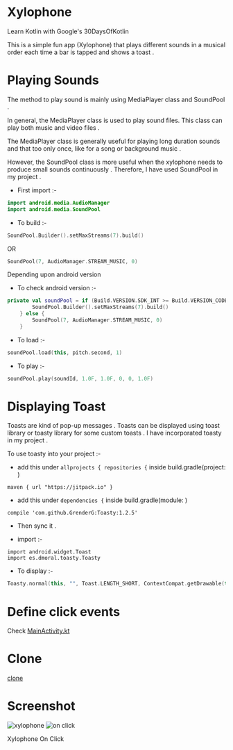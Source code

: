 # Xylophone

Learn Kotlin with Google's 30DaysOfKotlin 

This is a simple fun app (Xylophone) that plays different sounds in a musical order each time a bar is tapped and shows a toast . 

# Playing Sounds

The method to play sound is mainly using MediaPlayer class and SoundPool .

In general, the MediaPlayer class is used to play sound files. This class can play both music and video files .


The MediaPlayer class is generally useful for playing long duration sounds and that too only once, like for a song or background music .

However, the SoundPool class is more useful when the xylophone needs to produce small sounds continuously . Therefore, I have used SoundPool in my project .

- First import :-
```kotlin
import android.media.AudioManager
import android.media.SoundPool
```

- To build :-
```kotlin
SoundPool.Builder().setMaxStreams(7).build()
```
   OR
```kotlin
SoundPool(7, AudioManager.STREAM_MUSIC, 0)
```
   Depending upon android version

- To check android version :-
```kotlin
private val soundPool = if (Build.VERSION.SDK_INT >= Build.VERSION_CODES.LOLLIPOP) {
        SoundPool.Builder().setMaxStreams(7).build()
    } else {
        SoundPool(7, AudioManager.STREAM_MUSIC, 0)
    }
```   

- To load :-
```kotlin
soundPool.load(this, pitch.second, 1)
```

- To play :-
```kotlin
soundPool.play(soundId, 1.0F, 1.0F, 0, 0, 1.0F)
```

# Displaying Toast

Toasts are kind of pop-up messages . Toasts can be displayed using toast library or toasty library for some custom toasts . I have incorporated toasty in my project .

To use toasty into your project :-

- add this under `allprojects { repositories {` inside build.gradle(project: )
```
maven { url "https://jitpack.io" }
```

- add this under `dependencies {` inside build.gradle(module: )
```
compile 'com.github.GrenderG:Toasty:1.2.5'
```

- Then sync it .

- import :-
```
import android.widget.Toast
import es.dmoral.toasty.Toasty
```

- To display :-
```kotlin
Toasty.normal(this, "", Toast.LENGTH_SHORT, ContextCompat.getDrawable(this, R.drawable.music_note)).show()
```

# Define click events

Check [MainActivity.kt](https://github.com/BYZANTINE26/Xylophone/blob/master/app/src/main/java/com/example/xylophone/MainActivity.kt)

# Clone

[clone](https://github.com/BYZANTINE26/Xylophone.git)

# Screenshot
![xylophone](https://user-images.githubusercontent.com/62672863/83907260-c58a8c80-a782-11ea-8160-3277b6e23bc7.jpg)      ![on click](https://user-images.githubusercontent.com/62672863/83907498-1f8b5200-a783-11ea-8630-8a8aee157ef6.jpg)

   Xylophone                             On Click   
